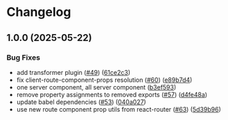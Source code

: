 # Changelog

## 1.0.0 (2025-05-22)


### Bug Fixes

* add transformer plugin ([#49](https://github.com/jacob-ebey/parcel-plugin-react-router/issues/49)) ([61ce2c3](https://github.com/jacob-ebey/parcel-plugin-react-router/commit/61ce2c321041e7d73c48c78f98bac63acea2b641))
* fix client-route-component-props resolution ([#60](https://github.com/jacob-ebey/parcel-plugin-react-router/issues/60)) ([e89b7d4](https://github.com/jacob-ebey/parcel-plugin-react-router/commit/e89b7d4a8a986ce25149f0022e455d1d3484a9ac))
* one server component, all server component ([b3ef593](https://github.com/jacob-ebey/parcel-plugin-react-router/commit/b3ef593a5ab6a2ecb0d70b89ed552fdc59227859))
* remove property assignments to removed exports ([#57](https://github.com/jacob-ebey/parcel-plugin-react-router/issues/57)) ([d4fe48a](https://github.com/jacob-ebey/parcel-plugin-react-router/commit/d4fe48aa58fdaee7e61246e130beb2d55c554c8d))
* update babel dependencies ([#53](https://github.com/jacob-ebey/parcel-plugin-react-router/issues/53)) ([040a027](https://github.com/jacob-ebey/parcel-plugin-react-router/commit/040a027e72afbd4d2a01bd9cdb991838448ddc50))
* use new route component prop utils from react-router ([#63](https://github.com/jacob-ebey/parcel-plugin-react-router/issues/63)) ([5d39b96](https://github.com/jacob-ebey/parcel-plugin-react-router/commit/5d39b9621900715a64c3679e3f80bad659b1b6c2))
